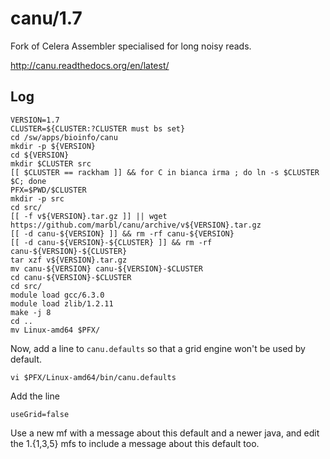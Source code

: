 canu/1.7
========

Fork of Celera Assembler specialised for long noisy reads.

<http://canu.readthedocs.org/en/latest/>

Log
---

    VERSION=1.7
    CLUSTER=${CLUSTER:?CLUSTER must bs set}
    cd /sw/apps/bioinfo/canu
    mkdir -p ${VERSION}
    cd ${VERSION}
    mkdir $CLUSTER src
    [[ $CLUSTER == rackham ]] && for C in bianca irma ; do ln -s $CLUSTER $C; done
    PFX=$PWD/$CLUSTER
    mkdir -p src
    cd src/
    [[ -f v${VERSION}.tar.gz ]] || wget https://github.com/marbl/canu/archive/v${VERSION}.tar.gz
    [[ -d canu-${VERSION} ]] && rm -rf canu-${VERSION}
    [[ -d canu-${VERSION}-${CLUSTER} ]] && rm -rf canu-${VERSION}-${CLUSTER}
    tar xzf v${VERSION}.tar.gz 
    mv canu-${VERSION} canu-${VERSION}-$CLUSTER
    cd canu-${VERSION}-$CLUSTER
    cd src/
    module load gcc/6.3.0
    module load zlib/1.2.11
    make -j 8
    cd ..
    mv Linux-amd64 $PFX/

Now, add a line to `canu.defaults` so that a grid engine won't be used by default.

    vi $PFX/Linux-amd64/bin/canu.defaults

Add the line

    useGrid=false


Use a new mf with a message about this default and a newer java, and edit the 1.{1,3,5} mfs to include a message about this default too.

